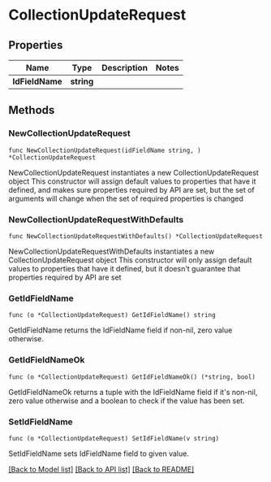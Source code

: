 # CollectionUpdateRequest

## Properties

Name | Type | Description | Notes
------------ | ------------- | ------------- | -------------
**IdFieldName** | **string** |  | 

## Methods

### NewCollectionUpdateRequest

`func NewCollectionUpdateRequest(idFieldName string, ) *CollectionUpdateRequest`

NewCollectionUpdateRequest instantiates a new CollectionUpdateRequest object
This constructor will assign default values to properties that have it defined,
and makes sure properties required by API are set, but the set of arguments
will change when the set of required properties is changed

### NewCollectionUpdateRequestWithDefaults

`func NewCollectionUpdateRequestWithDefaults() *CollectionUpdateRequest`

NewCollectionUpdateRequestWithDefaults instantiates a new CollectionUpdateRequest object
This constructor will only assign default values to properties that have it defined,
but it doesn't guarantee that properties required by API are set

### GetIdFieldName

`func (o *CollectionUpdateRequest) GetIdFieldName() string`

GetIdFieldName returns the IdFieldName field if non-nil, zero value otherwise.

### GetIdFieldNameOk

`func (o *CollectionUpdateRequest) GetIdFieldNameOk() (*string, bool)`

GetIdFieldNameOk returns a tuple with the IdFieldName field if it's non-nil, zero value otherwise
and a boolean to check if the value has been set.

### SetIdFieldName

`func (o *CollectionUpdateRequest) SetIdFieldName(v string)`

SetIdFieldName sets IdFieldName field to given value.



[[Back to Model list]](../README.md#documentation-for-models) [[Back to API list]](../README.md#documentation-for-api-endpoints) [[Back to README]](../README.md)


